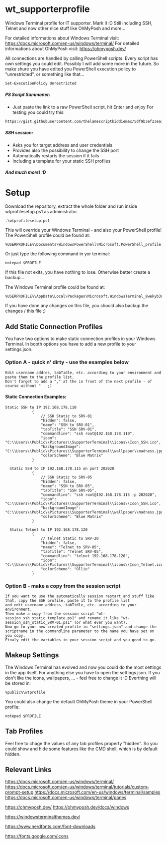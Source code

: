 # wt_supporterprofile
Windows Terminal profile for IT supporter.
Mark II :D
Still including SSH, Telnet and now other nice stuff like OhMyPosh and more...

For detailed informations about 
Windows Terminal visit: https://docs.microsoft.com/en-us/windows/terminal/
For detailed informations about 
OhMyPosh visit: https://ohmyposh.dev/

All connections are handled by calling PowerShell scripts. 
Every script has own settings you could edit. Possibly I will add some more in the future.
So make shure you have edited you PowerShell execution policy to "unrestricted", or something like that...
```
Set-ExecutionPolicy Unrestricted
```

##### PS Script Summoner:
 - Just paste the link to a raw PowerShell script, hit Enter and enjoy
For testing you could try this:
```
https://gist.githubusercontent.com/thelamescriptkiddiemax/5df9b3ef23ea10e6ec3cc807063a3c17/raw/9b42d7ac5a14d6768e8a77f3ae90a3e5e6d2c194/sshkeydude.ps1
```

##### SSH session:
 - Asks you for target address and user credentials
 - Provides also the possibility to change the SSH port
 - Automatically restarts the session if it fails
 - Including a template for your static SSH profiles

##### And much more! :D

# Setup
Download the repository, extract the whole folder and run inside wtprofilesetup.ps1 as administrator.
```
.\wtprofilesetup.ps1
```
This will override your Windows Terminal - and also your PowerShell profile! The PowerShell profile could be found at:
```
%USERPROFILE%\Documents\WindowsPowerShell\Microsoft.PowerShell_profile.ps1
```
Or just type the following command in yor terminal:
```
notepad $PROFILE
```
If this file not exits, you have nothing to lose. Otherwise better create a backup...

The Windows Terminal profile could be found at:
```
%USERPROFILE%\AppData\Local\Packages\Microsoft.WindowsTerminal_8wekyb3d8bbwe\LocalState
```
If you have done any changes on this file, you should also backup the changes / this file ;)

## Add Static Connection Profiles
You have two options to make static connection profiles in your Windows Terminal. In booth options you have to add a new profile to your settings.json.

### Option A - quick n' dirty - use the examples below
```
Edit username addres, tabTidle, etc. according to your environment and paste them to the profile list.
Don't forget to add a "," at the in front of the next profile - of course without "   ;)
```

#### Static Connection Examples:
```
Static SSH to IP 192.168.178.110
            {
                // SSH Static to SRV-01
                "hidden": false,
                "name": "SSH to SRV-01",
                "tabTitle": "SSH SRV-01",
                "commandline": "ssh root@192.168.178.110",
                "icon": "C:\\Users\\Public\\Pictures\\SupporterTerminal\\icons\\Icon_SSH.ico",
                "backgroundImage": "C:\\Users\\Public\\Pictures\\SupporterTerminal\\wallpaper\\madness.jpg",
                "colorScheme": "Blue Matrix"
            }

  Static SSH to IP 192.168.178.115 on port 202020
            {
                // SSH Static to SRV-05
                "hidden": false,
                "name": "SSH to SRV-05",
                "tabTitle": "SSH SRV-05",
                "commandline": "ssh root@192.168.178.115 -p 202020",
                "icon": "C:\\Users\\Public\\Pictures\\SupporterTerminal\\icons\\Icon_SSH.ico",
                "backgroundImage": "C:\\Users\\Public\\Pictures\\SupporterTerminal\\wallpaper\\madness.jpg",
                "colorScheme": "Blue Matrix"
            }

  Static Telnet to IP 192.168.178.120
            {
                // Telnet Static to SRV-20
                "hidden": false,
                "name": "Telnet to SRV-05",
                "tabTitle": "Telnet SRV-05",
                "commandline": "telnet 192.168.178.120",
                "icon": "C:\\Users\\Public\\Pictures\\SupporterTerminal\\icons\\Icon_Telnet.ico",
                "colorScheme": "Ollie"
            }

```

### Option B - make a copy from the session script
```
If you want to use the automatically session restart and stuff like that, copy the SSH profile, paste it to the profile list
and edit username address, tabTidle, etc. according to your environment.
Then make a copy from the session script "wt-session_ssh_static_template.ps1" and rename it like "wt-session_ssh_static_SRV-01.ps1" (or what ever you want).
Now go to your new created profile in "settings.json" and change the scriptname in the commandline parameter to the name you have set on you copy.
Finaly edit the variables in your session script and you good to go.
```

## Makeup Settings
The Windows Terminal has evolved and now you could do the most settings in the app itself. For anything else you have to open the settings.json.
If you don't like the icons, wallpapers, ... - feel free to change it :D
Everthing will be stored in:
```
%public%\wtprofile
```

You could also change the default OhMyPosh theme in your PowerShell profile:
```
notepad $PROFILE
```

## Tab Profiles
Feel free to chage the values of any tab profiles property "hidden". So you could show and hide some features like the CMD shell, which is by default hidden.

## Relevant Links
https://docs.microsoft.com/en-us/windows/terminal/
https://docs.microsoft.com/en-us/windows/terminal/tutorials/custom-prompt-setup
https://docs.microsoft.com/en-us/windows/terminal/samples
https://docs.microsoft.com/en-us/windows/terminal/panes

https://ohmyposh.dev/
https://ohmyposh.dev/docs/windows

https://windowsterminalthemes.dev/

https://www.nerdfonts.com/font-downloads

https://fonts.google.com/icons
